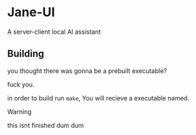 # Jane-UI
A server-client local AI assistant    
## Building


you thought there was gonna be a prebuilt executable? 


fuck you.


in order to build run ```make```, You will recieve a executable named.

> [!WARNING]
> this isnt finished dum dum
